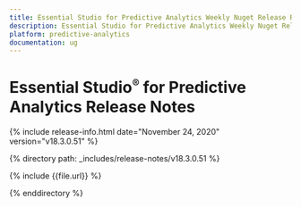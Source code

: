 ```yaml
---
title: Essential Studio for Predictive Analytics Weekly Nuget Release Release Notes  
description: Essential Studio for Predictive Analytics Weekly Nuget Release Release Notes  
platform: predictive-analytics
documentation: ug
---
```


# Essential Studio<sup style="font-size:70%">&reg;</sup> for Predictive Analytics  Release Notes  

{% include release-info.html date="November 24, 2020"  version="v18.3.0.51" %} 


{% directory path: _includes/release-notes/v18.3.0.51 %}

{% include {{file.url}} %}

{% enddirectory %}